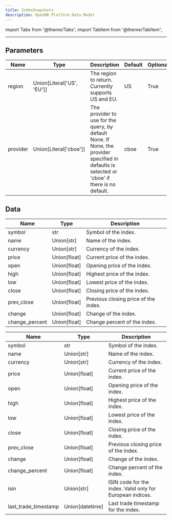 ```yaml
---
title: IndexSnapshots
description: OpenBB Platform Data Model
---
```



import Tabs from '@theme/Tabs';
import TabItem from '@theme/TabItem';


---

## Parameters

<Tabs>
<TabItem value="standard" label="Standard">

| Name | Type | Description | Default | Optional |
| ---- | ---- | ----------- | ------- | -------- |
| region | Union[Literal['US', 'EU']] | The region to return. Currently supports US and EU. | US | True |
| provider | Union[Literal['cboe']] | The provider to use for the query, by default None. If None, the provider specified in defaults is selected or 'cboe' if there is no default. | cboe | True |
</TabItem>

</Tabs>

## Data

<Tabs>
<TabItem value="standard" label="Standard">

| Name | Type | Description |
| ---- | ---- | ----------- |
| symbol | str | Symbol of the index. |
| name | Union[str] | Name of the index. |
| currency | Union[str] | Currency of the index. |
| price | Union[float] | Current price of the index. |
| open | Union[float] | Opening price of the index. |
| high | Union[float] | Highest price of the index. |
| low | Union[float] | Lowest price of the index. |
| close | Union[float] | Closing price of the index. |
| prev_close | Union[float] | Previous closing price of the index. |
| change | Union[float] | Change of the index. |
| change_percent | Union[float] | Change percent of the index. |
</TabItem>

<TabItem value='cboe' label='cboe'>

| Name | Type | Description |
| ---- | ---- | ----------- |
| symbol | str | Symbol of the index. |
| name | Union[str] | Name of the index. |
| currency | Union[str] | Currency of the index. |
| price | Union[float] | Current price of the index. |
| open | Union[float] | Opening price of the index. |
| high | Union[float] | Highest price of the index. |
| low | Union[float] | Lowest price of the index. |
| close | Union[float] | Closing price of the index. |
| prev_close | Union[float] | Previous closing price of the index. |
| change | Union[float] | Change of the index. |
| change_percent | Union[float] | Change percent of the index. |
| isin | Union[str] | ISIN code for the index. Valid only for European indices. |
| last_trade_timestamp | Union[datetime] | Last trade timestamp for the index. |
</TabItem>

</Tabs>

